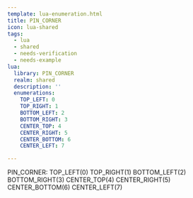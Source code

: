 ```yaml
---
template: lua-enumeration.html
title: PIN_CORNER
icon: lua-shared
tags:
  - lua
  - shared
  - needs-verification
  - needs-example
lua:
  library: PIN_CORNER
  realm: shared
  description: ''
  enumerations:
    TOP_LEFT: 0
    TOP_RIGHT: 1
    BOTTOM_LEFT: 2
    BOTTOM_RIGHT: 3
    CENTER_TOP: 4
    CENTER_RIGHT: 5
    CENTER_BOTTOM: 6
    CENTER_LEFT: 7

---
```


<div class="lua__search__keywords">
PIN_CORNER: TOP_LEFT(0) TOP_RIGHT(1) BOTTOM_LEFT(2) BOTTOM_RIGHT(3) CENTER_TOP(4) CENTER_RIGHT(5) CENTER_BOTTOM(6) CENTER_LEFT(7)
</div>
